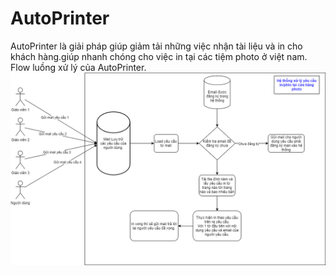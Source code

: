 # AutoPrinter
AutoPrinter là giải pháp giúp giảm tải những việc nhận tài liệu và in cho khách hàng.giúp nhanh chóng cho việc in tại các tiệm photo ở việt nam.
Flow luồng xử lý của AutoPrinter.
![alt text](img/flow.png?raw=true)
